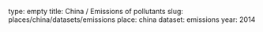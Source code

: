 type: empty
title: China / Emissions of pollutants
slug: places/china/datasets/emissions
place: china
dataset: emissions
year: 2014
